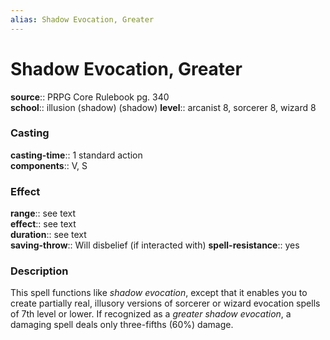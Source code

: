 ```yaml
---
alias: Shadow Evocation, Greater
---
```


# Shadow Evocation, Greater 

**source**:: PRPG Core Rulebook pg. 340  
**school**:: illusion (shadow) (shadow)
**level**:: arcanist 8, sorcerer 8, wizard 8

### Casting 

**casting-time**:: 1 standard action  
**components**:: V, S

### Effect 

**range**:: see text  
**effect**:: see text  
**duration**:: see text  
**saving-throw**:: Will disbelief (if interacted with)
**spell-resistance**:: yes

### Description 

This spell functions like *shadow evocation*, except that it enables you to create partially real, illusory versions of sorcerer or wizard evocation spells of 7th level or lower. If recognized as a *greater shadow evocation*, a damaging spell deals only three-fifths (60%) damage.
